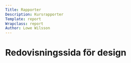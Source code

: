 ```yaml
---
Title: Rapporter
Description: Kursrapporter
Template: report
Wrapclass: report
Author: Lowe Wilsson
---
```


Redovisningssida för design
==================
